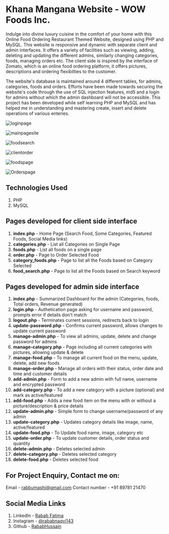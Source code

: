 # Khana Mangana Website - WOW Foods Inc.

Indulge into divine luxury cuisine in the comfort of your home with this Online Food Ordering Restaurant Themed Website, designed using PHP and MySQL. This website is responsive and dynamic with separate client and admin interfaces. It offers a variety of facilities such as viewing, adding, deleting and updating the different admins, similarly changing categories, foods, managing orders etc. The client side is inspired by the interface of Zomato, which is an online food ordering platform, it offers pictures, descriptions and ordering flexibilties to the customer.

The website's database is maintained around 4 different tables, for admins, categories, foods and orders. Efforts have been made towards securing the website's code through the use of SQL injection features, md5 and a login for admins without which the admin dashboard will not be accessible. This project has been developed while self learning PHP and MySQL and has helped me in understanding and mastering create, insert and delete operations of various enteries.

![loginpage](https://user-images.githubusercontent.com/96685742/191229408-01887ec3-8390-4500-88a6-68c64ea33719.png)

![mainpagesite](https://user-images.githubusercontent.com/96685742/191229309-14ce53a5-2b56-4d11-803e-a6b8824442bd.png)

![foodsearch](https://user-images.githubusercontent.com/96685742/191229450-308bc207-c20c-478a-8fa2-9b25421c8631.png)

![clientorder](https://user-images.githubusercontent.com/96685742/191229671-43a5d0d8-ca55-44af-9da5-b3e14d65f8e3.png)

![foodspage](https://user-images.githubusercontent.com/96685742/191229721-8e83229e-bba7-4c3a-8926-99c23b9621cb.png)

![Orderspage](https://user-images.githubusercontent.com/96685742/191229887-b259df1a-3536-4b6f-846b-da00bde746eb.png)

## Technologies Used

1. PHP
2. MySQL

## Pages developed for client side interface

1. **index.php** - Home Page (Search Food, Some Categories, Featured Foods, Social Media links)
2. **categories.php** - List all Categories on Single Page
3. **foods.php** - List all foods on a single page
4. **order.php** - Page to Order Selected Food
5. **category_foods.php** - Page to list all the Foods based on Category Selected
6. **food_search.php** - Page to list all the Foods based on Search keyword

## Pages developed for admin side interface

1. **index.php** - Summarized Dashboard for the admin (Categories, foods, Total orders, Revenue generated)
2. **login.php** - Authetication page asking for username and password, prompts error if details don't match
3. **logout.php** - Terminates current sessions, redirects back to login
4. **update-password.php** - Confirms current password, allows changes to update current password
5. **manage-admin.php** - To view all admins, update, delete and change password for admins
6. **manage-category.php** - Page including all current categories with pictures, allowing update & delete
7. **manage-food.php** - To manage all current food on the menu, update, delete, add new foods
8. **manage-order.php** - Manage all orders with their status, order date and time and customer details
9. **add-admin.php** - Form to add a new admin with full name, username and encrypted password
10. **add-category.php** - To add a new category with a picture (optional) and mark as active/featured
11. **add-food.php** - Adds a new food item on the menu with or without a picture/description & price details
12. **update-admin.php** - Simple form to change username/password of any admin
13. **update-category.php** - Updates category details like image, name, active/featured
14. **update-food.php** - To Update food name, image, category etc
15. **update-order.php** - To update customer details, order status and quantity
16. **delete-admin.php** - Deletes selected admin
17. **delete-category.php** - Deletes selected category
18. **delete-food.php** - Deletes selected food

## For Project Enquiry, Contact me on:

Email - rabbumashi@gmail.com
Contact number - +91 89781 21470

## Social Media Links

1. LinkedIn - [Rabab Fatima](www.linkedin.com/in/rababfatima209)
2. Instagram - [@rababnaqvi143](https://www.instagram.com/rababnaqvi143/)
3. Github - [RababHussain](https://github.com/RababHussain)
